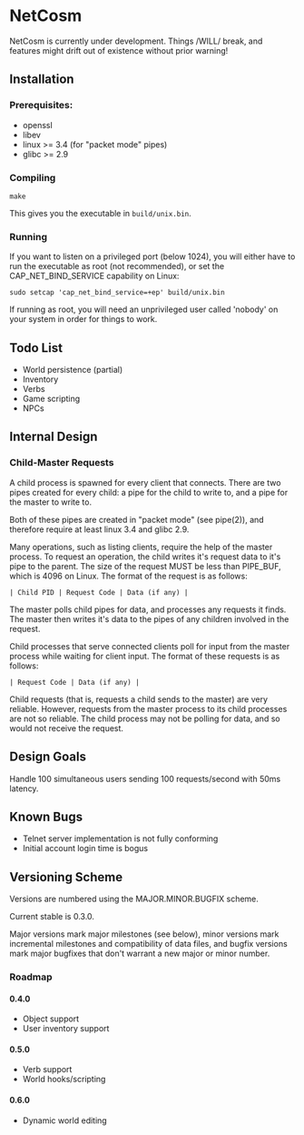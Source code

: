 NetCosm
=======

NetCosm is currently under development. Things /WILL/ break, and
features might drift out of existence without prior warning!

## Installation

### Prerequisites:

* openssl
* libev
* linux >= 3.4 (for "packet mode" pipes)
* glibc >= 2.9

### Compiling

    make

This gives you the executable in `build/unix.bin`.

### Running

If you want to listen on a privileged port (below 1024), you will
either have to run the executable as root (not recommended), or set
the CAP_NET_BIND_SERVICE capability on Linux:

    sudo setcap 'cap_net_bind_service=+ep' build/unix.bin

If running as root, you will need an unprivileged user called 'nobody'
on your system in order for things to work.

## Todo List

* World persistence (partial)
* Inventory
* Verbs
* Game scripting
* NPCs

## Internal Design

### Child-Master Requests

A child process is spawned for every client that connects.  There are
two pipes created for every child: a pipe for the child to write to,
and a pipe for the master to write to.

Both of these pipes are created in "packet mode" (see pipe(2)), and
therefore require at least linux 3.4 and glibc 2.9.

Many operations, such as listing clients, require the help of the
master process. To request an operation, the child writes it's request
data to it's pipe to the parent. The size of the request MUST be less
than PIPE_BUF, which is 4096 on Linux. The format of the request is as
follows:

    | Child PID | Request Code | Data (if any) |

The master polls child pipes for data, and processes any requests it
finds. The master then writes it's data to the pipes of any children
involved in the request.

Child processes that serve connected clients poll for input from the
master process while waiting for client input. The format of these
requests is as follows:

    | Request Code | Data (if any) |

Child requests (that is, requests a child sends to the master) are
very reliable. However, requests from the master process to its child
processes are not so reliable. The child process may not be polling
for data, and so would not receive the request.

## Design Goals

Handle 100 simultaneous users sending 100 requests/second with 50ms
latency.

## Known Bugs

* Telnet server implementation is not fully conforming
* Initial account login time is bogus

## Versioning Scheme

Versions are numbered using the MAJOR.MINOR.BUGFIX scheme.

Current stable is 0.3.0.

Major versions mark major milestones (see below), minor versions mark
incremental milestones and compatibility of data files, and bugfix
versions mark major bugfixes that don't warrant a new major or minor
number.

### Roadmap

#### 0.4.0

* Object support
* User inventory support

#### 0.5.0

* Verb support
* World hooks/scripting

#### 0.6.0

* Dynamic world editing
